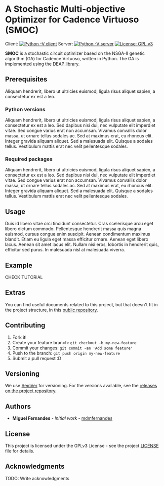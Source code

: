# A Stochastic Multi-objective Optimizer for Cadence Virtuoso (SMOC)

Client: [![Python -V client](https://img.shields.io/badge/python-3.6%2B-blue.svg)](https://www.python.org/downloads/release/python-360/)
Server: [![Python -V server](https://img.shields.io/badge/python-2.6%2B-blue.svg)](https://www.python.org/downloads/release/python-260/) [![License: GPL v3](https://img.shields.io/badge/License-GPL%20v3-blue.svg)](https://github.com/mdmfernandes/smoc/blob/master/LICENSE)

**SMOC** is a stochastic circuit optimizer based on the NSGA-II genetic algorithm (GA) for Cadence Virtuoso, written in Python. The GA is implemented using the [DEAP library][DEAP].

## Prerequisites

Aliquam hendrerit, libero ut ultricies euismod, ligula risus aliquet sapien, a consectetur ex est a leo.

### Python versions

Aliquam hendrerit, libero ut ultricies euismod, ligula risus aliquet sapien, a consectetur ex est a leo. Sed dapibus nisi dui, nec vulputate elit imperdiet vitae. Sed congue varius erat non accumsan. Vivamus convallis dolor massa, ut ornare tellus sodales ac. Sed at maximus erat, eu rhoncus elit. Integer gravida aliquam aliquet. Sed a malesuada elit. Quisque a sodales tellus. Vestibulum mattis erat nec velit pellentesque sodales.

### Required packages

Aliquam hendrerit, libero ut ultricies euismod, ligula risus aliquet sapien, a consectetur ex est a leo. Sed dapibus nisi dui, nec vulputate elit imperdiet vitae. Sed congue varius erat non accumsan. Vivamus convallis dolor massa, ut ornare tellus sodales ac. Sed at maximus erat, eu rhoncus elit. Integer gravida aliquam aliquet. Sed a malesuada elit. Quisque a sodales tellus. Vestibulum mattis erat nec velit pellentesque sodales.

## Usage

Duis id libero vitae orci tincidunt consectetur. Cras scelerisque arcu eget libero dictum commodo. Pellentesque hendrerit massa quis magna euismod, cursus congue enim suscipit. Aenean condimentum maximus blandit. Etiam eu ligula eget massa efficitur ornare. Aenean eget libero lacus. Aenean sit amet lacus elit. Nullam nisi eros, lobortis in hendrerit quis, efficitur sed purus. In malesuada nisl at malesuada viverra.

## Example

CHECK TUTORIAL

## Extras

You can find useful documents related to this project, but that doesn't fit in the project structure, in this [public repository](https://github.com/mdmfernandes/smoc-extras).

## Contributing

1. Fork it!
2. Create your feature branch: `git checkout -b my-new-feature`
3. Commit your changes: `git commit -am 'Add some feature'`
4. Push to the branch: `git push origin my-new-feature`
5. Submit a pull request :D

## Versioning

We use [SemVer](http://semver.org/) for versioning. For the versions available, see the [releases on the project repository](https://github.com/mdmfernandes/smoc/releases/).

## Authors

* **Miguel Fernandes** - *Initial work* - [mdmfernandes](https://github.com/mdmfernandes)

## License

This project is licensed under the GPLv3 License - see the project [LICENSE](https://github.com/mdmfernandes/smoc/blob/master/LICENSE) file for details.

## Acknowledgments

TODO: Write acknowledgments.

[DEAP]: https://github.com/deap/deap
